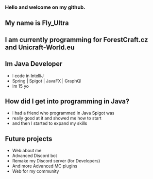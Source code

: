 ### Hello and welcome on my github.
## My name is Fly_Ultra
## I am currently programming for ForestCraft.cz and Unicraft-World.eu


## Im Java Developer

- I code in IntelliJ
- Spring | Spigot | JavaFX | GraphQl
- Im 15 yo

## How did I get into programming in Java?

- I had a friend who programmed in Java Spigot was 
- really good at it and showed me how to start 
- and then I started to expand my skills

## Future projects

- Web about me 
- Advanced Discord bot
- Remake my Discord server (for Developers)
- And more Advanced MC plugins
- Web for my community 
